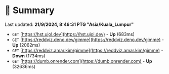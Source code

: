# 📖 Summary
Last updated: **21/9/2024, 8:46:31 PTG "Asia/Kuala_Lumpur"**

- `GET` [https://hst.ujol.dev](https://hst.ujol.dev) - **Up** (683ms)
- `GET` [https://reddviz.deno.dev/gimme](https://reddviz.deno.dev/gimme) - **Up** (2062ms)
- `GET` [https://reddviz.amar.kim/gimme](https://reddviz.amar.kim/gimme) - **Down** (1734ms)
- `GET` [https://dumb.onrender.com](https://dumb.onrender.com) - **Up** (32636ms)
